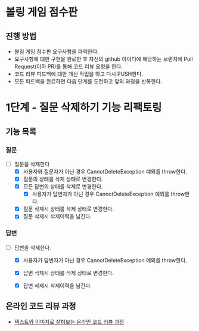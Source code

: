 # 볼링 게임 점수판
## 진행 방법
* 볼링 게임 점수판 요구사항을 파악한다.
* 요구사항에 대한 구현을 완료한 후 자신의 github 아이디에 해당하는 브랜치에 Pull Request(이하 PR)를 통해 코드 리뷰 요청을 한다.
* 코드 리뷰 피드백에 대한 개선 작업을 하고 다시 PUSH한다.
* 모든 피드백을 완료하면 다음 단계를 도전하고 앞의 과정을 반복한다.

# 1단계 - 질문 삭제하기 기능 리팩토링
## 기능 목록
### 질문
- [ ] 질문을 삭제한다
    - [x] 사용자와 질문자가 아닌 경우 CannotDeleteException 예외를 throw한다.
    - [x] 질문의 상태를 삭제 상태로 변경한다.
    - [x] 모든 답변의 상태를 삭제로 변경한다.
      - [x] 사용자가 답변자가 아닌 경우 CannotDeleteException 예외를 throw한다.
    - [x] 질문 삭제시 상태를 삭제 상태로 변경한다.
    - [x] 질문 삭제시 삭제이력을 남긴다.

### 답변
- [ ] 답변을 삭제한다.
    - [x] 사용자가 답변자가 아닌 경우 CannotDeleteException 예외를 throw한다.
    - [x] 답변 삭제시 상태를 삭제 상태로 변경한다.
    - [x] 답변 삭제시 삭제이력을 남긴다.


## 온라인 코드 리뷰 과정
* [텍스트와 이미지로 살펴보는 온라인 코드 리뷰 과정](https://github.com/next-step/nextstep-docs/tree/master/codereview)
